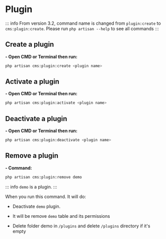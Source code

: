 # Plugin

::: info
From version 3.2, command name is changed from `plugin:create` to `cms:plugin:create`. Please run `php artisan --help`
to see all commands
:::

## Create a plugin

**- Open CMD or Terminal then run:**

```bash
php artisan cms:plugin:create <plugin name>
```

## Activate a plugin

**- Open CMD or Terminal then run:**

```bash
php artisan cms:plugin:activate <plugin name>
```

## Deactivate a plugin

**- Open CMD or Terminal then run:**

```bash
php artisan cms:plugin:deactivate <plugin name>
```

## Remove a plugin

**- Command:**

```bash
php artisan cms:plugin:remove demo
```

::: info
`demo` is a plugin.
:::

When you run this command. It will do:

+ Deactivate `demo` plugin.

+ It will be remove `demo` table and its permissions

+ Delete folder demo in `/plugins` and delete `/plugins` directory if it's empty
